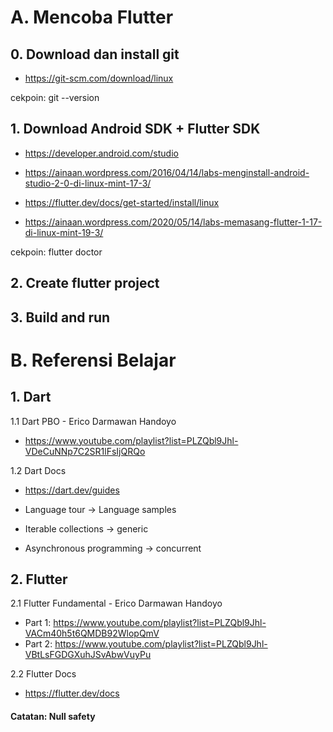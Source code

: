 
# A. Mencoba Flutter

## 0. Download dan install git

- https://git-scm.com/download/linux

cekpoin: git --version

## 1. Download Android SDK + Flutter SDK 

- https://developer.android.com/studio
- https://ainaan.wordpress.com/2016/04/14/labs-menginstall-android-studio-2-0-di-linux-mint-17-3/

- https://flutter.dev/docs/get-started/install/linux
- https://ainaan.wordpress.com/2020/05/14/labs-memasang-flutter-1-17-di-linux-mint-19-3/


cekpoin: flutter doctor

## 2. Create flutter project


## 3. Build and run

# B. Referensi Belajar

## 1. Dart

1.1 Dart PBO - Erico Darmawan Handoyo

- https://www.youtube.com/playlist?list=PLZQbl9Jhl-VDeCuNNp7C2SR1lFsIjQRQo

1.2 Dart Docs

- https://dart.dev/guides

- Language tour -> Language samples
- Iterable collections -> generic
- Asynchronous programming -> concurrent

## 2. Flutter

2.1 Flutter Fundamental - Erico Darmawan Handoyo

- Part 1: https://www.youtube.com/playlist?list=PLZQbl9Jhl-VACm40h5t6QMDB92WlopQmV
- Part 2: https://www.youtube.com/playlist?list=PLZQbl9Jhl-VBtLsFGDGXuhJSvAbwVuyPu

2.2 Flutter Docs

- https://flutter.dev/docs


#### Catatan: Null safety

